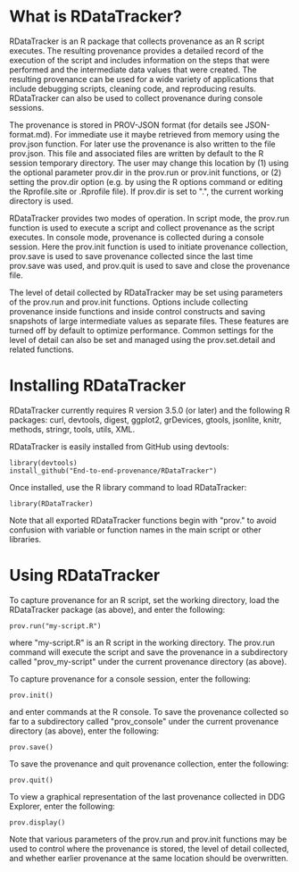 What is RDataTracker?
=====================

RDataTracker is an R package that collects provenance as an R script 
executes. The resulting provenance provides a detailed record of the 
execution of the script and includes information on the steps that were 
performed and the intermediate data values that were created. The 
resulting provenance can be used for a wide variety of applications
that include debugging scripts, cleaning code, and reproducing results.
RDataTracker can also be used to collect provenance during console sessions.

The provenance is stored in PROV-JSON format (for details see JSON-format.md).
For immediate use it maybe retrieved from memory using the prov.json function. 
For later use the provenance is also written to the file prov.json. This file 
and associated files are written by default to the R session temporary
directory. The user may change this location by (1) using the optional
parameter prov.dir in the prov.run or prov.init functions, or (2) setting
the prov.dir option (e.g. by using the R options command or editing the
Rprofile.site or .Rprofile file). If prov.dir is set to ".", the current working
directory is used.

RDataTracker provides two modes of operation. In script mode, the prov.run
function is used to execute a script and collect provenance as the script 
executes. In console mode, provenance is collected during a console session.
Here the prov.init function is used to initiate provenance collection,
prov.save is used to save provenance collected since the last time prov.save
was used, and prov.quit is used to save and close the provenance file.

The level of detail collected by RDataTracker may be set using parameters
of the prov.run and prov.init functions. Options include collecting
provenance inside functions and inside control constructs and saving
snapshots of large intermediate values as separate files. These
features are turned off by default to optimize performance. Common
settings for the level of detail can also be set and managed using the 
prov.set.detail and related functions.

Installing RDataTracker
=======================

RDataTracker currently requires R version 3.5.0 (or later) and the 
following R packages: curl, devtools, digest, ggplot2, grDevices, 
gtools, jsonlite, knitr, methods, stringr, tools, utils, XML.

RDataTracker is easily installed from GitHub using devtools:
```
library(devtools)
install_github("End-to-end-provenance/RDataTracker")
```

Once installed, use the R library command to load RDataTracker:
```
library(RDataTracker)
```

Note that all exported RDataTracker functions begin with "prov." to 
avoid confusion with variable or function names in the main script 
or other libraries.

Using RDataTracker
==================

To capture provenance for an R script, set the working directory, 
load the RDataTracker package (as above), and enter the following:
```
prov.run("my-script.R")
```

where "my-script.R" is an R script in the working directory. The 
prov.run command will execute the script and save the provenance in 
a subdirectory called "prov_my-script" under the current provenance
directory (as above).

To capture provenance for a console session, enter the following:
```
prov.init()
```
and enter commands at the R console. To save the provenance collected 
so far to a subdirectory called "prov_console" under the current
provenance directory (as above), enter the following:
```
prov.save()
```
To save the provenance and quit provenance collection, enter the 
following:
```
prov.quit()
```
To view a graphical representation of the last provenance collected in DDG Explorer, enter the 
following:
```
prov.display()
```
Note that various parameters of the prov.run and prov.init functions
may be used to control where the provenance is stored, the level of 
detail collected, and whether earlier provenance at the same location 
should be overwritten.

